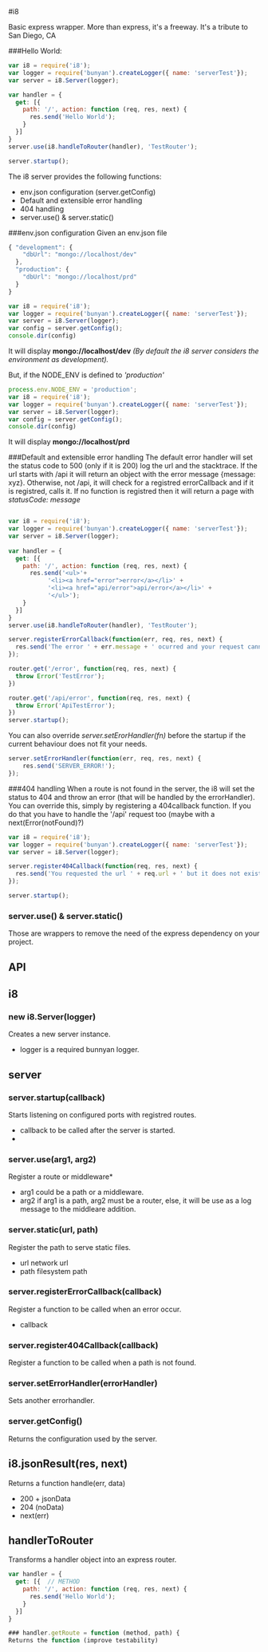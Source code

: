 #i8

Basic express wrapper. More than express, it's a freeway. It's a tribute to San Diego, CA

###Hello World:
```javascript
var i8 = require('i8');
var logger = require('bunyan').createLogger({ name: 'serverTest'});
var server = i8.Server(logger);

var handler = {
  get: [{
    path: '/', action: function (req, res, next) {
      res.send('Hello World');
    }
  }]
}
server.use(i8.handleToRouter(handler), 'TestRouter');

server.startup();
```
The i8 server provides the following functions:
* env.json configuration (server.getConfig)
* Default and extensible error handling
* 404 handling
* server.use() & server.static()

###env.json configuration
Given an env.json file
```javascript
{ "development": { 
    "dbUrl": "mongo://localhost/dev"
  },
  "production": { 
    "dbUrl": "mongo://localhost/prd"
  }
}
```

```javascript
var i8 = require('i8');
var logger = require('bunyan').createLogger({ name: 'serverTest'});
var server = i8.Server(logger);
var config = server.getConfig();
console.dir(config)
```
It will display **mongo://localhost/dev**
*(By default the i8 server considers the environment as development).*

But, if the NODE_ENV is defined to *'production'*
```javascript
process.env.NODE_ENV = 'production';
var i8 = require('i8');
var logger = require('bunyan').createLogger({ name: 'serverTest'});
var server = i8.Server(logger);
var config = server.getConfig();
console.dir(config)
```
It will display **mongo://localhost/prd**

###Default and extensible error handling
The default error handler will set the status code to 500 (only if it is 200) log the url and the stacktrace.
If the url starts with /api it will return an object with the error message {message: xyz}. Otherwise, not /api, it will check for a registred errorCallback and if it is registred, calls it. If no function is registred then it will return a page with *statusCode: message*

```javascript

var i8 = require('i8');
var logger = require('bunyan').createLogger({ name: 'serverTest'});
var server = i8.Server(logger);
        
var handler = {
  get: [{
    path: '/', action: function (req, res, next) {
      res.send('<ul>'+ 
           '<li><a href="error">error</a></li>' +
           '<li><a href="api/error">api/error</a></li>' +
           '</ul>');
    }
  }]
}
server.use(i8.handleToRouter(handler), 'TestRouter');

server.registerErrorCallback(function(err, req, res, next) {
  res.send('The error ' + err.message + ' ocurred and your request cannot be completed.');
});

router.get('/error', function(req, res, next) {
  throw Error('TestError');
})

router.get('/api/error', function(req, res, next) {
  throw Error('ApiTestError');
})
server.startup();

```

You can also override *server.setErorHandler(fn)* before the startup if the current behaviour does not fit your needs.
```javascript
server.setErrorHandler(function(err, req, res, next) {
    res.send('SERVER_ERROR!');
});
```

###404 handling
When a route is not found in the server, the i8 will set the status to 404 and throw an error (that will be handled by the errorHandler). You can override this, simply by registering a 404callback function. If you do that you have to handle the '/api' request too (maybe with a next(Error(notFound)?)
```javascript
var i8 = require('i8');
var logger = require('bunyan').createLogger({ name: 'serverTest'});
var server = i8.Server(logger);

server.register404Callback(function(req, res, next) {
  res.send('You requested the url ' + req.url + ' but it does not exist on our servers.');
});

server.startup();
```

### server.use() & server.static()
Those are wrappers to remove the need of the express dependency on your project.

## API

## i8

### new i8.Server(logger)
Creates a new server instance. 
* logger is a required bunnyan logger.

## server

### server.startup(callback)
Starts listening on configured ports with registred routes.
* callback to be called after the server is started.
* 
### server.use(arg1, arg2)
Register a route or middleware*
* arg1 could be a path or a middleware.
* arg2 if arg1 is a path, arg2 must be a router, else, it will be use as a log message to the middleare addition. 

### server.static(url, path)
Register the path to serve static files.
* url network url
* path filesystem path

### server.registerErrorCallback(callback) 
Register a function to be called when an  error occur.
* callback

### server.register404Callback(callback) 
Register a function to be called when a path is not found.

### server.setErrorHandler(errorHandler)
Sets another errorhandler.

### server.getConfig()
Returns the configuration used by the server.

## i8.jsonResult(res, next)
Returns a function handle(err, data)
* 200 + jsonData 
* 204 (noData) 
* next(err)

## handlerToRouter
Transforms a handler object into an express router.
```javascript
var handler = {
  get: [{  // METHOD
    path: '/', action: function (req, res, next) {
      res.send('Hello World');
    }
  }]
}

### handler.getRoute = function (method, path) {
Returns the function (improve testability)
```